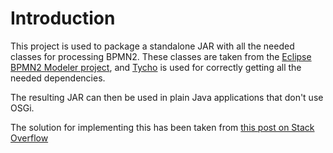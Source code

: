 # Introduction

This project is used to package a standalone JAR with all the needed classes for processing BPMN2. These classes are taken from the [Eclipse BPMN2 Modeler project](http://eclipse.org/bpmn2-modeler), and [Tycho](http://www.eclipse.org/tycho) is used for correctly getting all the needed dependencies.

The resulting JAR can then be used in plain Java applications that don't use OSGi.

The solution for implementing this has been taken from [this post on Stack Overflow](http://stackoverflow.com/questions/6682028/use-dependencies-from-eclipse-p2-repository-in-a-regular-maven-build)